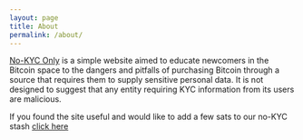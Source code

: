 ```yaml
---
layout: page
title: About
permalink: /about/
---
```

[No-KYC Only](https://bitcoinqna.github.io/noKYConly/) is a simple website aimed to educate newcomers in the Bitcoin space to the dangers and pitfalls of purchasing Bitcoin through a source that requires them to supply sensitive personal data. It is not designed to suggest that any entity requiring KYC information from its users are malicious.

If you found the site useful and would like to add a few sats to our no-KYC stash [click here](https://bqa.duckdns.org:20486/apps/96ZvtoJQr9bz5QyeDoUfhkmNTLZ/pos)
